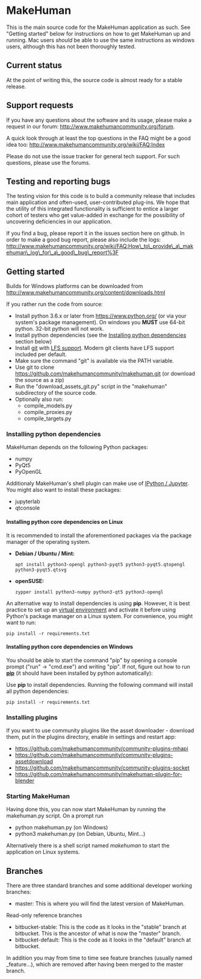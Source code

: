 # MakeHuman

This is the main source code for the MakeHuman application as such. See "Getting started" below for instructions on how to get MakeHuman up and running. Mac users
_should_ be able to use the same instructions as windows users, although this has not been thoroughly tested.

## Current status

At the point of writing this, the source code is almost ready for a stable release. 

## Support requests

If you have any questions about the software and its usage, please make a request in our forum: http://www.makehumancommunity.org/forum.

A quick look through at least the top questions in the FAQ might be a good idea too: http://www.makehumancommunity.org/wiki/FAQ:Index

Please do not use the issue tracker for general tech support. For such questions, please use the forums.

## Testing and reporting bugs

The testing vision for this code is to build a community release that includes main application and often-used, user-contributed 
plug-ins. We hope that the utility of this integrated functionality is sufficient to entice a larger cohort of testers who get
value-added in exchange for the possibility of uncovering deficiencies in our application.

If you find a bug, please report it in the issues section here on github. In order to make a good bug report, please also include
the logs: http://www.makehumancommunity.org/wiki/FAQ:How\_to\_provide\_a\_makehuman\_log\_for\_a\_good\_bug\_report%3F

## Getting started

Builds for Windows platforms can be downloaded from http://www.makehumancommunity.org/content/downloads.html

If you rather run the code from source:

* Install python 3.6.x or later from https://www.python.org/ (or via your system's package management). On windows you **MUST** use 64-bit python. 32-bit python will not work.
* Install python dependencies (see the [Installing python dependencies](#installing-python-dependencies) section below)
* Install [git](https://git-scm.com/) with [LFS support](https://git-lfs.github.com/). Modern git clients have LFS support included per default. 
* Make sure the command "git" is available via the PATH variable.
* Use git to clone https://github.com/makehumancommunity/makehuman.git (or download the source as a zip)
* Run the "download\_assets\_git.py" script in the "makehuman" subdirectory of the source code.
* Optionally also run:
  * compile\_models.py
  * compile\_proxies.py
  * compile\_targets.py
 
### Installing python dependencies
MakeHuman depends on the following Python packages:

* numpy
* PyQt5
* PyOpenGL

Additionaly MakeHuman's shell plugin can make use of [IPython / Jupyter](https://jupyter.org/). You might also want to install these packages:

* jupyterlab
* qtconsole

#### Installing python core dependencies on Linux
It is recommended to install the aforementioned packages via the package manager of the operating system.

* __Debian / Ubuntu / Mint:__
  
  `apt install python3-opengl python3-pyqt5 python3-pyqt5.qtopengl python3-pyqt5.qtsvg`

* __openSUSE:__

  `zypper install python3-numpy python3-qt5 python3-opengl`

An alternative way to install dependencies is using __pip__. However, it is best practice to set up an [virtual environment](https://docs.python.org/3/library/venv.html)
and activate it before using Python's package manager on a Linux system.
For convenience, you might want to run:

  `pip install -r requirements.txt`

#### Installing python core dependencies on Windows
You should be able to start the command "pip" by opening a console prompt ("run" -> "cmd.exe") and writing "pip". If not, 
figure out how to run [__pip__](https://pip.pypa.io/en/stable/) (it should have been installed by python automatically):

Use __pip__ to install dependencies. Running the following command will install all python dependencies:

`pip install -r requirements.txt`

### Installing plugins

If you want to use community plugins like the asset downloader - download them, put in the plugins directory, enable in settings and restart app:

* https://github.com/makehumancommunity/community-plugins-mhapi
* https://github.com/makehumancommunity/community-plugins-assetdownload
* https://github.com/makehumancommunity/community-plugins-socket
* https://github.com/makehumancommunity/makehuman-plugin-for-blender

### Starting MakeHuman

Having done this, you can now start MakeHuman by running the makehuman.py script. On a prompt run 

* python makehuman.py (on Windows)
* python3 makehuman.py (on Debian, Ubuntu, Mint...)

Alternatively there is a shell script named _makehuman_ to start the application on Linux systems. 

## Branches

There are three standard branches and some additional developer working branches:

* master: This is where you will find the latest version of MakeHuman.

Read-only reference branches

* bitbucket-stable: This is the code as it looks in the "stable" branch at bitbucket. This is the ancestor of what is now the "master" branch.
* bitbucket-default: This is the code as it looks in the "default" branch at bitbucket.

In addition you may from time to time see feature branches (usually named \_feature...), which are removed after having been merged to the master branch. 
